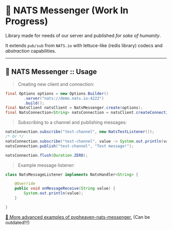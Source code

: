 # 🌠 NATS Messenger (Work In Progress)
Library made for needs of our server and published *for sake of humanity*.

It extends `pub/sub` from `NATS.io` with lettuce-like (redis library) codecs and *abstraction* capabilities.

---
## 🌠 NATS Messenger :: Usage

> Creating new client and connection:
```java
final Options options = new Options.Builder()
        .server("nats://demo.nats.io:4222")
        .build();
final NatsClient natsClient = NatsMessenger.create(options);
final NatsConnection<String> natsConnection = natsClient.createConnection(new NatsStringCodec());
```

> Subscribing to a channel and publishing messages:
```java
natsConnection.subscribe("test-channel", new NatsTestListener());
/* Or */
natsConnection.subscribe("test-channel", value -> System.out.println(value));
natsConnection.publish("test-channel", "Test message!");

natsConnection.flush(Duration.ZERO);
```

> Example message listener:
```java
class NatsMessageListener implements NatsHandler<String> {

    @Override
    public void onMessageReceive(String value) {
        System.out.println(value);
    }

}
```
[🌠 More advanced examples of pvpheaven-nats-messenger.](https://github.com/nwseOOO/pvpheaven-nats-messenger-examples) (Can be outdated!!!)

